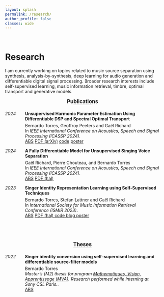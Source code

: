```yaml
---
layout: splash
permalink: /research/
author_profile: false
classes: wide
---
```


<script>
function toggleAbstract(abstractId) {
    var abstract = document.getElementById(abstractId);
    if (abstract.style.display === "none") {
        abstract.style.display = "block";
    } else {
        abstract.style.display = "none";
    }
}
</script>

<div markdown="1">
<br>

# Research
I am currently working on topics related to music source separation using synthesis, analysis-by-synthesis, deep learning for audio generation and differentiable digital signal processing. Broader research interests include self-supervised learning, music information retrieval, timbre, optimal transport and generative models.

<div style="text-align: center; font-size: 1.2em; font-weight: bold; margin: 10px 0 20px;">
    Publications
    <hr style="border: none; height: 1px; color: #ddd; background-color: #ddd; width: 12%; margin: 0 auto;">
</div>

<style>
    .publication-item {
        display: flex;
        align-items: flex-start;
        margin-top: 0px;
    }
    .pub-year {
        /* italic */
        font-style: italic;
        margin-right: 30px;
        /* font-size: 1.5em; */
    }
    .pub-details {
        flex-grow: 1;
        margin-top: 0; /* Adjust or reset margins as needed */
        padding-top: 0; /* Adjust or reset paddings as needed */
    }
</style>

<div class="publication-item">
    <div class="pub-year">2024</div>
    <div class="pub-details">
        <p style="margin: 0; padding: 0;">
            <strong>Unsupervised Harmonic Parameter Estimation Using Differentiable DSP and Spectral Optimal Transport</strong>
        </p>
        <p style="margin-left: 0px; margin-top: 5px;">
            Bernardo Torres, Geoffroy Peeters and Gaël Richard
            <br>
            In <em>IEEE International Conference on Acoustics, Speech and Signal Processing (ICASSP 2024)</em>.
            <br>
            <a href="javascript:void(0)" class="pdf-box" onclick="toggleAbstract('sot')">ABS</a>
            <a href="https://arxiv.org/pdf/2312.14507.pdf" class="pdf-box">PDF (arXiv)</a>
            <a href="https://github.com/bernardo-torres/1d-spectral-optimal-transport" class="pdf-box"><i class="fab fa-fw fa-github"></i> code</a>
            <a href="/documents/Torres_ICASSP_2024_poster.pdf" class="pdf-box"> poster 
            </a>
            <div id="sot" class="abstract-content" style="display: none;">
                In neural audio signal processing, pitch conditioning has been used to enhance the performance of synthesizers. However, jointly training pitch estimators and synthesizers is a challenge when using standard audio-to-audio reconstruction loss, leading to reliance on external pitch trackers. To address this issue, we propose using a spectral loss function inspired by optimal transportation theory that minimizes the displacement of spectral energy. We validate this approach through an unsupervised autoencoding task that fits a harmonic template to harmonic signals. We jointly estimate the fundamental frequency and amplitudes of harmonics using a lightweight encoder and reconstruct the signals using a differentiable harmonic synthesizer. The proposed approach offers a promising direction for improving unsupervised parameter estimation in neural audio applications.
            </div>
        </p>
    </div>
</div>


<div class="publication-item">
    <div class="pub-year">2024</div>
    <div class="pub-details">
        <p style="margin: 0; padding: 0;">
            <strong> A Fully Differentiable Model for Unsupervised Singing Voice Separation</strong>
        </p>
        <p style="margin-left: 0px; margin-top: 5px;">
            Gaël Richard, Pierre Chouteau, and Bernardo Torres
            <br>
            In <em>IEEE International Conference on Acoustics, Speech and Signal Processing (ICASSP 2024)</em>.
            <br>
            <a href="javascript:void(0)" class="pdf-box" onclick="toggleAbstract('fully-dif')">ABS</a>
            <a href="https://telecom-paris.hal.science/hal-04356813/document" class="pdf-box"> PDF (hal)
            </a>
            <!-- <a href="https://github.com/PierreChouteau/umss" class="pdf-box"> <i class="fab fa-fw fa-github"></i> code 
            </a> -->
            <div id="fully-dif" class="abstract-content" style="display: none;">
        A novel model was recently proposed by Schulze-Forster et al. in [1] for unsupervised music source separation. This model allows to tackle some of the major shortcomings of existing source separation frameworks. Specifically, it eliminates the need for isolated sources during training, performs efficiently with limited data, and can handle homogeneous sources (such as singing voice). But, this model relies on an external multipitch estimator and incorporates an Ad hoc voice assignment procedure. In this paper, we propose to extend this framework and to build a fully differentiable model by integrating a multipitch estimator and a novel differentiable assignment module within the core model. We show the merits of our approach through a set of experiments, and we highlight in particular its potential for processing diverse and unseen data.
      </div>
        </p>
    </div>
</div>




<div class="publication-item">
    <div class="pub-year">2023</div>
    <div class="pub-details">
        <p style="margin: 0; padding: 0;">
            <strong> Singer Identity Representation Learning using Self-Supervised Techniques</strong>
        </p>
        <p style="margin-left: 0px; margin-top: 5px;">
            Bernardo Torres, Stefan Lattner and Gaël Richard
            <br>
            In <em>International Society for Music Information Retrieval Conference (ISMIR 2023)</em>.
            <br>
            <a href="javascript:void(0)" class="pdf-box" onclick="toggleAbstract('ssl_sing_id')">ABS</a>
            <a href="https://telecom-paris.hal.science/hal-04186048v1/document" class="pdf-box"> PDF (hal)
            </a>
            <a href="https://github.com/SonyCSLParis/ssl-singer-identity" class="pdf-box"> <i class="fab fa-fw fa-github"></i> code 
            </a>
            <a href="https://sites.google.com/view/singer-representation-learning" class="pdf-box"> blog 
            </a>
            <a href="/documents/ISMIR_23_Poster.pdf" class="pdf-box"> poster 
            </a>
            <div id="ssl_sing_id" class="abstract-content" style="display: none;">
            Significant strides have been made in creating voice
            identity representations using speech data. However, the
            same level of progress has not been achieved for singing
            voices. To bridge this gap, we suggest a framework for
            training singer identity encoders to extract representations
            suitable for various singing-related tasks, such as singing
            voice similarity and synthesis. We explore different selfsupervised learning techniques on a large collection of isolated vocal tracks and apply data augmentations during
            training to ensure that the representations are invariant to
            pitch and content variations. We evaluate the quality of
            the resulting representations on singer similarity and identification tasks across multiple datasets, with a particular
            emphasis on out-of-domain generalization. Our proposed
            framework produces high-quality embeddings that outperform both speaker verification and wav2vec 2.0 pre-trained
            baselines on singing voice while operating at 44.1 kHz. We
            release our code and trained models to facilitate further research on singing voice and related areas.
      </div>
        </p>
    </div>
</div>


<br><br>

<div style="text-align: center; font-size: 1.2em; font-weight: bold; margin: 10px 0 20px;">
    Theses
    <hr style="border: none; height: 1px; color: #ddd; background-color: #ddd; width: 12%; margin: 0 auto;">
</div>

<!-- Add the thesis section following a similar structure -->

<div class="publication-item">
    <div class="pub-year">2022</div>
    <div class="pub-details">
        <p style="margin: 0; padding: 0;">
            <strong> Singer identity conversion using self-supervised learning and differentiable source-filter models</strong>
        </p>
        <p style="margin-left: 0px; margin-top: 5px;">
            Bernardo Torres
            <br>
            <em> Master’s (M2) thesis for program <a href="https://www.master-mva.com/">Mathematiques, Vision, Apprentissage (MVA)</a>. Research performed while interning at Sony CSL Paris.</em>.
            <br>
            <a href="javascript:void(0)" class="pdf-box" onclick="toggleAbstract('masters')">ABS</a>
            <div id="masters" class="abstract-content" style="display: none;">
            The human voice is a musical instrument highly limited by the physiology of the singer, making it
difficult for a singer to move out of the limitations of one’s voice. Compared to the most basic
synthesizers, existing systems designed for voice synthesis or transformation are still
rudimentary in terms of giving the user control of the timbral aspects of the sound. It is even
more so for perceptually-motivated synthesis, in which the user uses an intuitive control to
perform sound transformations (e.g. pitch and identity).
This work explores the domain of voice transformation, using the singer’s identity as the primary
control, a process known as Singing Voice Conversion (SVC). We focus on
answering two main questions: 1) how to extract the vocal identity of a singer, and 2) how can we control
it during synthesis? 

We resort to recent developments in Deep Learning for obtaining (or learning) answers to
these questions using data-driven solutions. Furthermore, we design a voice modification
system that works on zero-shot conditions: it must generalize well outside the data used to train
it so anyone can use it with their voice.
For the first part, we explore Self-supervised learning (SSL) to obtain representations that
uniquely identify a singer based on an excerpt of his voice. SSL leverages significant amounts
of unlabeled data by solving a pretext (unsupervised) task without using labelled data, and the
learned representations can be transferred to other tasks. This work compares contrastive and
non-contrastive approaches and different neural network architectures. Metrics borrowed from
Singer Identification and Verification literature are used to evaluate the trained models and
compare them to baselines. A qualitative evaluation is also performed to assess the quality of
the learned identity representations.
In the second part, we explore audio synthesis architectures and modify them to inject the
identity information extracted in the first part. Changing only the injected identity information can
change the voice’s identity while keeping the linguistic information intact. We focus on a recent
trend in the domain of neural audio synthesis that attempts to join classical signal processing
techniques with the data-driven workflow of deep neural networks grouped under the name of
differentiable signal models. This work adapts a differentiable model based on the source-filter
model of speech production for the injection of identity information.
      </div>
        </p>
    </div>
</div>

</div>
